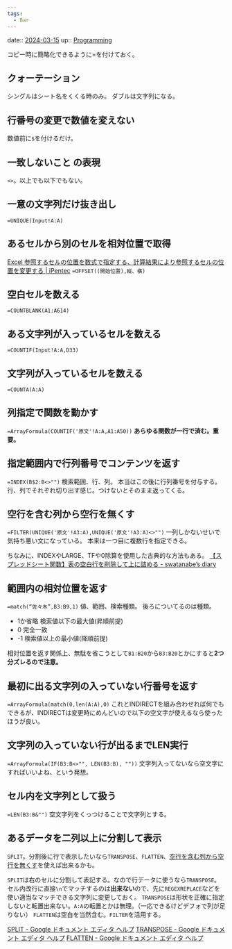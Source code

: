 ```yaml
---
tags:
  - Bar
---
```


date:: [2024-03-15](Daily_Note/2024-03-15.md)
up:: [Programming](Programming.md)

コピー時に簡略化できるように=を付けておく。

## クォーテーション
シングルはシート名をくくる時のみ。
ダブルは文字列になる。

## 行番号の変更で数値を変えない
数値前に`$`を付けるだけ。

## 一致しないこと の表現
`<>`。以上でも以下でもない。

## 一意の文字列だけ抜き出し
`=UNIQUE(Input!A:A)`

## あるセルから別のセルを相対位置で取得
[Excel 参照するセルの位置を数式で指定する、計算結果により参照するセルの位置を変更する | iPentec](https://www.ipentec.com/document/microsoft-excel-reference-cell-location-use-variable)
`=OFFSET((開始位置),縦、横)`

## 空白セルを数える
`=COUNTBLANK(A1:A614)`

## ある文字列が入っているセルを数える
`=COUNTIF(Input!A:A,D33)`

## 文字列が入っているセルを数える
`=COUNTA(A:A)`

## 列指定で関数を動かす
`=ArrayFormula(COUNTIF('原文'!A:A,A1:A50))`
**あらゆる関数が一行で済む。重要。**

## 指定範囲内で行列番号でコンテンツを返す
`=INDEX(B$2:B<>"")`
検索範囲、行、列。
本当はこの後に行列番号を付与する。行、列でそれぞれ切り出す感じ。つけないとそのまま返ってくる。

## 空行を含む列から空行を無くす
`=FILTER(UNIQUE('原文'!A3:A),UNIQUE('原文'!A3:A)<>"")`
一列しかないせいで気持ち悪い文になっている。
本来は一つ目に複数行を指定できる。

ちなみに、INDEXやLARGE、TFや0除算を使用した古典的な方法もある。
[【スプレッドシート関数】表の空白行を削除して上に詰める - swatanabe’s diary](https://swatanabe.hatenablog.com/entry/spreadsheets-function-03)

## 範囲内の相対位置を返す
`=match(“佐々木”,B3:B9,1)`
値、範囲、検索種類。
後ろについてるのは種類。
- 1か省略
  検索値以下の最大値(昇順前提)
- 0
  完全一致
- -1
  検索値以上の最小値(降順前提)

相対位置を返す関係上、無駄を省こうとして`B1:B20`から`B3:B20`とかにすると**2つ分ズレるので注意。**

## 最初に出る文字列の入っていない行番号を返す
`=ArrayFormula(match(0,len(A:A),0)`
これとINDIRECTを組み合わせれば何でもできるが、INDIRECTは変更時にめんどいので以下の空文字が使えるなら使ったほうが良い。

## 文字列の入っていない行が出るまでLEN実行
`=ArrayFormula(IF(B3:B<>"", LEN(B3:B), ""))`
文字列入ってないなら空文字にすればいいよね、という発想。

## セル内を文字列として扱う
`=LEN(B3:B&"")`
空文字列をくっつけることで文字列とする。

## あるデータを二列以上に分割して表示
`SPLIT`。分割後に行で表示したいなら`TRANSPOSE`、`FLATTEN`、[空行を含む列から空行を無くす](#空行を含む列から空行を無くす)を使えば出来るかも。

`SPLIT`は右のセルに分割して表記する。なので行データに使うなら`TRANSPOSE`。
セル内改行に直接`\n`でマッチするのは**出来ない**ので、先に`REGEXREPLACE`などを使い適当なマッチできる文字列に変更しておく。
`TRANSPOSE`は形状を正確に指定しないと転置出来ない。`A:A`の転置とかは無理。（一応できるけどデフォで列が足りない）
`FLATTEN`は空白を当然含む。`FILTER`を活用する。

[SPLIT - Google ドキュメント エディタ ヘルプ](https://support.google.com/docs/answer/3094136)
[TRANSPOSE - Google ドキュメント エディタ ヘルプ](https://support.google.com/docs/answer/3094262)
[FLATTEN - Google ドキュメント エディタ ヘルプ](https://support.google.com/docs/answer/10307761?hl=ja)
